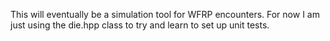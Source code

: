 This will eventually be a simulation tool for WFRP encounters.
For now I am just using the die.hpp class to try and learn to set up unit tests.

